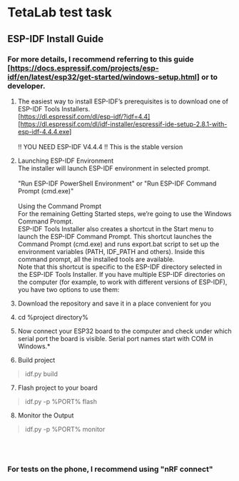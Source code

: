 # TetaLab test task

## ESP-IDF Install Guide

### For more details, I recommend referring to this guide [https://docs.espressif.com/projects/esp-idf/en/latest/esp32/get-started/windows-setup.html] or to developer.

1. The easiest way to install ESP-IDF’s prerequisites is to download one of ESP-IDF Tools Installers.<br>
[https://dl.espressif.com/dl/esp-idf/?idf=4.4][https://dl.espressif.com/dl/idf-installer/espressif-ide-setup-2.8.1-with-esp-idf-4.4.4.exe]<br><br>
!! YOU NEED ESP-IDF V4.4.4 !! This is the stable version

2. Launching ESP-IDF Environment<br>
The installer will launch ESP-IDF environment in selected prompt.<br><br>
"Run ESP-IDF PowerShell Environment" or "Run ESP-IDF Command Prompt (cmd.exe)"<br><br>
Using the Command Prompt<br>
For the remaining Getting Started steps, we’re going to use the Windows Command Prompt.<br>
ESP-IDF Tools Installer also creates a shortcut in the Start menu to launch the ESP-IDF Command Prompt. This shortcut launches the Command Prompt (cmd.exe) and runs export.bat script to set up the environment variables (PATH, IDF_PATH and others). Inside this command prompt, all the installed tools are available.<br>
Note that this shortcut is specific to the ESP-IDF directory selected in the ESP-IDF Tools Installer. If you have multiple ESP-IDF directories on the computer (for example, to work with different versions of ESP-IDF), you have two options to use them:

3. Download the repository and save it in a place convenient for you

4. cd %project directory% 

5. Now connect your ESP32 board to the computer and check under which serial port the board is visible.
Serial port names start with COM in Windows.*

6. Build project <br>
>idf.py build 

7. Flash project to your board<br>
>idf.py -p %PORT% flash

8. Monitor the Output
>idf.py -p %PORT% monitor

<br><br>
### For tests on the phone, I recommend using "nRF connect"